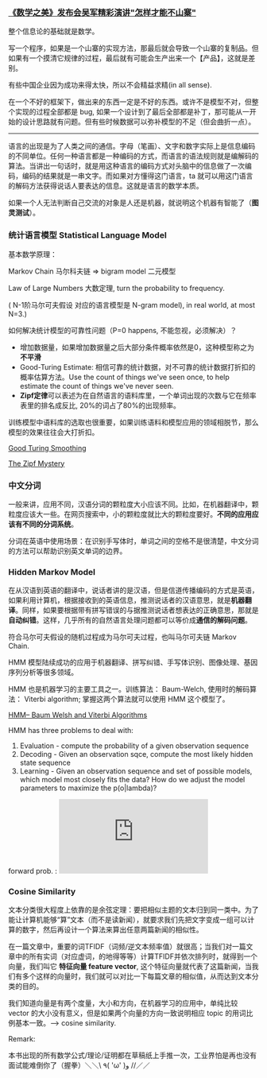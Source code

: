 ### [《数学之美》发布会吴军精彩演讲"怎样才能不山寨"](https://www.youtube.com/watch?v=x0zTN8aSeYs&t=104s)

整个信息论的基础就是数学。

写一个程序，如果是一个山寨的实现方法，那最后就会导致一个山寨的复制品。但如果有一个摸清它规律的过程，最后就有可能会生产出来一个【产品】，这就是差别。

有些中国企业因为成功来得太快，所以不会精益求精(in all sense).

在一个不好的框架下，做出来的东西一定是不好的东西。或许不是模型不对，但整个实现的过程全部都是 bug, 如果一个设计到了最后全部都是补丁，那可能从一开始的设计思路就有问题。但有些时候数据可以弥补模型的不足（但会曲折一点）。

---

语言的出现是为了人类之间的通信。字母（笔画）、文字和数字实际上是信息编码的不同单位。任何一种语言都是一种编码的方式，而语言的语法规则就是编解码的算法。当讲出一句话时，就是用这种语言的编码方式对头脑中的信息做了一次编码，编码的结果就是一串文字。而如果对方懂得这门语言，ta 就可以用这门语言的解码方法获得说话人要表达的信息。这就是语言的数学本质。

如果一个人无法判断自己交流的对象是人还是机器，就说明这个机器有智能了（**图灵测试**）。



### 统计语言模型 Statistical Language Model

基本数学原理：

Markov Chain 马尔科夫链 => bigram model 二元模型 

Law of Large Numbers 大数定理, turn the probability to frequency.

( N-1阶马尔可夫假设 对应的语言模型是 N-gram model), in real world, at most N=3.)

如何解决统计模型的可靠性问题（P=0 happens, 不能忽视，必须解决）？

- 增加数据量，如果增加数据量之后大部分条件概率依然是0，这种模型称之为**不平滑** 
- Good-Turing Estimate: 相信可靠的统计数据，对不可靠的统计数据打折扣的概率估算方法。Use the count of things we've seen once, to help estimate the count of things we've never seen.
- **Zipf定律**可以表述为在自然语言的语料库里，一个单词出现的次数与它在频率表里的排名成反比, 20%的词占了80%的出现频率。

训练模型中语料库的选取也很重要，如果训练语料和模型应用的领域相脱节，那么模型的效果往往会大打折扣。

[Good Turing Smoothing](https://www.youtube.com/watch?v=GwP8gKa-ij8&t=826s)

[The Zipf Mystery](https://www.youtube.com/watch?v=fCn8zs912OE&t=475s)



### 中文分词

一般来讲，应用不同，汉语分词的颗粒度大小应该不同。比如，在机器翻译中，颗粒度应该大一些。在网页搜索中，小的颗粒度就比大的颗粒度要好。**不同的应用应该有不同的分词系统**。

分词在英语中使用场景：在识别手写体时，单词之间的空格不是很清楚，中文分词的方法可以帮助识别英文单词的边界。



### Hidden Markov Model

在从汉语到英语的翻译中，说话者讲的是汉语，但是信道传播编码的方式是英语，如果利用计算机，根据接收到的英语信息，推测说话者的汉语意思，就是**机器翻译**。同样，如果要根据带有拼写错误的与据推测说话者想表达的正确意思，那就是**自动纠错**。这样，几乎所有的自然语言处理问题都可以等价成**通信的解码问题**。

符合马尔可夫假设的随机过程成为马尔可夫过程，也叫马尔可夫链 Markov Chain.

HMM 模型陆续成功的应用于机器翻译、拼写纠错、手写体识别、图像处理、基因序列分析等很多领域。

HMM 也是机器学习的主要工具之一。训练算法： Baum-Welch, 使用时的解码算法： Viterbi algorithm; 掌握这两个算法就可以使用 HMM 这个模型了。

[HMM– Baum Welsh and Viterbi Algorithms](https://www.youtube.com/watch?v=h22nGEF8PUo)

HMM has three problems to deal with:

1. Evaluation - compute the probability of a given observation sequence
2. Decoding - Given an observation sqce, compute the most likely hidden state sequence
3. Learning - Given an observation sequence and set of possible models, which model most closely fits the data?  How do we adjust the model parameters to maximize the p(o|lambda)?

forward prob. : ![](http://latex.codecogs.com/gif.latex?%5Calpha_i%28t%29%20%3D%20P%28o_1....o_t%2Cq_t%20%3D%20s_i%7C%5Clambda%29)

### Cosine Similarity

文本分类很大程度上依靠的是余弦定理：要把相似主题的文本归到同一类中。为了能让计算机能够“算”文本（而不是读新闻），就要求我们先把文字变成一组可以计算的数字，然后再设计一个算法来算出任意两篇新闻的相似性。

在一篇文章中，重要的词TFIDF（词频/逆文本频率值）就很高；当我们对一篇文章中的所有实词（对应虚词，的地得等等）计算TFIDF并依次排列时，就得到一个向量，我们叫它 **特征向量 feature vector**, 这个特征向量就代表了这篇新闻，当我们有多个这样的向量时，我们就可以对比一下每篇文章的相似值，从而达到文本分类的目的。

我们知道向量是有两个度量，大小和方向，在机器学习的应用中，单纯比较 vector 的大小没有意义，但是如果两个向量的方向一致说明相应 topic 的用词比例基本一致。--> cosine similarity. 



Remark:

本书出现的所有数学公式/理论/证明都在草稿纸上手推一次，工业界怕是再也没有面试能难倒你了（握拳）＼＼\ ٩( 'ω' )و //／／